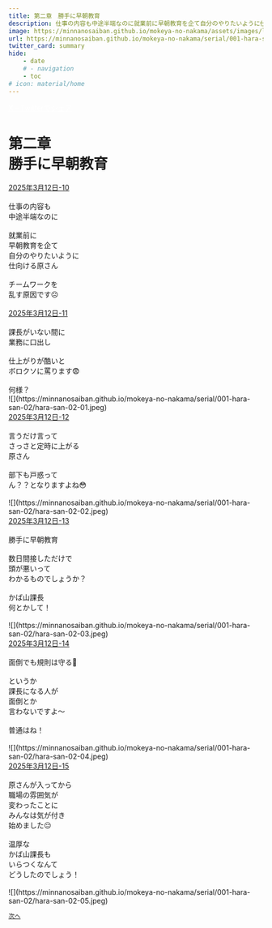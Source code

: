 ```yaml
---
title: 第二章　勝手に早朝教育
description: 仕事の内容も中途半端なのに就業前に早朝教育を企て自分のやりたいように仕向ける原さん
image: https://minnanosaiban.github.io/mokeya-no-nakama/assets/images/logo.png
url: https://minnanosaiban.github.io/mokeya-no-nakama/serial/001-hara-san-02/
twitter_card: summary
hide:
    - date
    # - navigation
    - toc
# icon: material/home
---
```


<p style="margin: 0em;">
  <a href="https://twitter.com/share?url=https://minnanosaiban.github.io/mokeya-no-nakama/serial/001-hara-san-02/ &text=第二章　勝手に早朝教育（仕事の内容も中途半端なのに就業前に早朝教育を企て自分のやりたいように仕向ける原さん）"
     target="_blank" class="bdg-dark" style="color: #FFFFFF;">
    X - Twitterでシェア
  </a>
</p>

<h1 class="center-h">
第二章<br>勝手に早朝教育
</h1>

<div class="margin-note">
<a href="https://x.com/uNjQzdmj9c99431/status/1899619838747930688" target="_blank">
  <i class="fa-brands fa-x-twitter"></i> 2025年3月12日-10
</a><br>
<br>
仕事の内容も<br>
中途半端なのに<br>
<br>
就業前に<br>
早朝教育を企て<br>
自分のやりたいように<br>
仕向ける原さん<br>
<br>
チームワークを<br>
乱す原因です☹️<br>
<br>
<a href="https://x.com/uNjQzdmj9c99431/status/1899619961246773716" target="_blank">
  <i class="fa-brands fa-x-twitter"></i> 2025年3月12日-11
</a><br>
<br>
課長がいない間に<br>
業務に口出し<br>
<br>
仕上がりが酷いと<br>
ボロクソに罵ります😨<br>
<br>
何様？<br>
</div>
<div class="center" markdown>
![](https://minnanosaiban.github.io/mokeya-no-nakama/serial/001-hara-san-02/hara-san-02-01.jpeg)
</div>

<div class="margin-note">
<a href="https://x.com/uNjQzdmj9c99431/status/1899620315283755439" target="_blank">
  <i class="fa-brands fa-x-twitter"></i> 2025年3月12日-12
</a><br>
<br>
言うだけ言って<br>
さっさと定時に上がる<br>
原さん<br>
<br>
部下も戸惑って<br>
ん？？となりますよね😳<br>
<br>
</div>
<div class="center" markdown>
![](https://minnanosaiban.github.io/mokeya-no-nakama/serial/001-hara-san-02/hara-san-02-02.jpeg)
</div>

<div class="margin-note">
<a href="https://x.com/uNjQzdmj9c99431/status/1899620536600375620" target="_blank">
  <i class="fa-brands fa-x-twitter"></i> 2025年3月12日-13
</a><br>
<br>
勝手に早朝教育<br>
<br>
数日間接しただけで<br>
頭が悪いって<br>
わかるものでしょうか？<br>
<br>
かば山課長<br>
何とかして！<br>
<br>
</div>
<div class="center" markdown>
![](https://minnanosaiban.github.io/mokeya-no-nakama/serial/001-hara-san-02/hara-san-02-03.jpeg)
</div>

<div class="margin-note">
<a href="https://x.com/uNjQzdmj9c99431/status/1899620651306197145" target="_blank">
  <i class="fa-brands fa-x-twitter"></i> 2025年3月12日-14
</a><br>
<br>
面倒でも規則は守る📄<br>
<br>
というか<br>
課長になる人が<br>
面倒とか<br>
言わないですよ～<br>
<br>
普通はね！<br>
<br>
</div>
<div class="center" markdown>
![](https://minnanosaiban.github.io/mokeya-no-nakama/serial/001-hara-san-02/hara-san-02-04.jpeg)
</div>


<div class="margin-note">
<a href="https://x.com/uNjQzdmj9c99431/status/1899620768989974685" target="_blank">
  <i class="fa-brands fa-x-twitter"></i> 2025年3月12日-15
</a><br>
<br>
原さんが入ってから<br>
職場の雰囲気が<br>
変わったことに<br>
みんなは気が付き<br>
始めました😑<br>
<br>
温厚な<br>
かば山課長も<br>
いらつくなんて<br>
どうしたのでしょう！<br>
<br>
</div>
<div class="center" markdown>
![](https://minnanosaiban.github.io/mokeya-no-nakama/serial/001-hara-san-02/hara-san-02-05.jpeg)
</div>

<p class="center" style="font-size: 0.85em;">
  <a href="https://minnanosaiban.github.io/mokeya-no-nakama/serial/001-hara-san-03/" style="text-decoration: underline;">
    次へ
  </a>
</p>